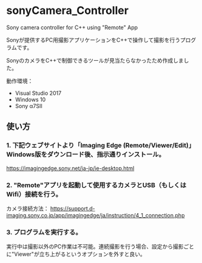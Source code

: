 # sonyCamera_Controller
Sony camera controller for C++ using "Remote" App


Sonyが提供するPC用撮影アプリケーションをC++で操作して撮影を行うプログラムです。

SonyのカメラをC++で制御できるツールが見当たらなかったため作成しました。

動作環境：

- Visual Studio 2017
- Windows 10
- Sony α7SII


## 使い方

### 1. 下記ウェブサイトより「Imaging Edge (Remote/Viewer/Edit)」Windows版をダウンロード後、指示通りインストール。

https://imagingedge.sony.net/ja-jp/ie-desktop.html

### 2. "Remote"アプリを起動して使用するカメラとUSB（もしくはWifi）接続を行う。

カメラ接続方法：
https://support.d-imaging.sony.co.jp/app/imagingedge/ja/instruction/4_1_connection.php

### 3. プログラムを実行する。

実行中は撮影以外のPC作業は不可能。連続撮影を行う場合、設定から撮影ごとに"Viewer"が立ち上がるというオプションを外すと良い。
